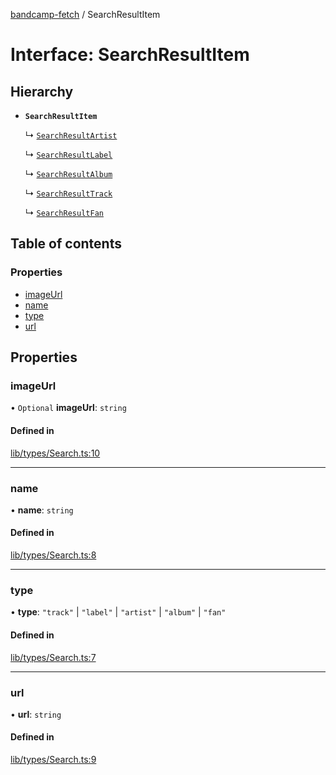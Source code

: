 [bandcamp-fetch](../README.md) / SearchResultItem

# Interface: SearchResultItem

## Hierarchy

- **`SearchResultItem`**

  ↳ [`SearchResultArtist`](SearchResultArtist.md)

  ↳ [`SearchResultLabel`](SearchResultLabel.md)

  ↳ [`SearchResultAlbum`](SearchResultAlbum.md)

  ↳ [`SearchResultTrack`](SearchResultTrack.md)

  ↳ [`SearchResultFan`](SearchResultFan.md)

## Table of contents

### Properties

- [imageUrl](SearchResultItem.md#imageurl)
- [name](SearchResultItem.md#name)
- [type](SearchResultItem.md#type)
- [url](SearchResultItem.md#url)

## Properties

### imageUrl

• `Optional` **imageUrl**: `string`

#### Defined in

[lib/types/Search.ts:10](https://github.com/patrickkfkan/bandcamp-fetch/blob/7815c68/src/lib/types/Search.ts#L10)

___

### name

• **name**: `string`

#### Defined in

[lib/types/Search.ts:8](https://github.com/patrickkfkan/bandcamp-fetch/blob/7815c68/src/lib/types/Search.ts#L8)

___

### type

• **type**: ``"track"`` \| ``"label"`` \| ``"artist"`` \| ``"album"`` \| ``"fan"``

#### Defined in

[lib/types/Search.ts:7](https://github.com/patrickkfkan/bandcamp-fetch/blob/7815c68/src/lib/types/Search.ts#L7)

___

### url

• **url**: `string`

#### Defined in

[lib/types/Search.ts:9](https://github.com/patrickkfkan/bandcamp-fetch/blob/7815c68/src/lib/types/Search.ts#L9)
